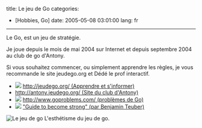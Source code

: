 title: Le jeu de Go
categories:
- [Hobbies, Go]
date: 2005-05-08 03:01:00
lang: fr
---

Le Go, est un jeu de stratégie.

Je joue depuis le mois de mai 2004 sur Internet et depuis septembre 2004 au club de go d'Antony.

Si vous souhaitez commencer, ou simplement apprendre les règles, je vous recommande le site jeudego.org et Dédé le prof interactif.

*   ![](http://jeudego.org/_img/divers/5x5.gif) [http://jeudego.org/ (Apprendre et s'informer)](http://jeudego.org/)
*   [http://antony.jeudego.org/ (Site du club d'Antony)](http://antony.jeudego.org/)
*   ![](http://goproblems.com/favicon.ico) [http://www.goproblems.com/ (problèmes de Go)](http://www.goproblems.com/)
*   ![](http://senseis.xmp.net/favicon.ico) ["Guide to become strong" (par Benjamin Teuber)](http://senseis.xmp.net/?BenjaminTeuber/GuideToBecomeStrong)

![Le jeu de go](/images/posts/jeu-de-go/jeu-de-go.png)
L'esthétisme du jeu de go.